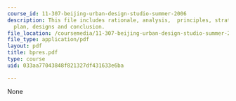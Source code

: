 ```yaml
---
course_id: 11-307-beijing-urban-design-studio-summer-2006
description: This file includes rationale, analysis,  principles, strategies, master
  plan, designs and conclusion.
file_location: /coursemedia/11-307-beijing-urban-design-studio-summer-2006/033aa77043848f821327df431633e6ba_bpres.pdf
file_type: application/pdf
layout: pdf
title: bpres.pdf
type: course
uid: 033aa77043848f821327df431633e6ba

---
```

None